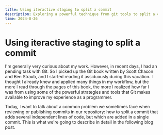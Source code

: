 ```yaml
---
title: Using iteractive staging to split a commit 
description: Exploring a powerful technique from git tools to split a commit by the patches added in a file. 
time: 2024-8-26
---
```


# Using iteractive staging to split a commit

I'm generally very curious about my work. However, in recent days, I had an pending task with Git. So I picked up the Git book written by Scott Chacon and Ben Straub, and I started reading it assiduously during this vacation. I thought I already knew and applied many things in my workflow, but the more I read through the pages of this book, the more I realized how far I was from using some of the powerful strategies and tools that Git makes available to improve my experience as a programmer.

Today, I want to talk about a common problem we sometimes face when reviewing or publishing commits in our repository: how to split a commit that adds several independent lines of code, but which are added in a single commit. This is what we're going to describe in detail in the following blog post.
